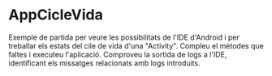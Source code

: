 # AppCicleVida

Exemple de partida per veure les possibilitats de l'IDE d'Android i per treballar els estats del cile de vida d'una "Activity".
Compleu el mètodes que faltes i executeu l'aplicació. Comproveu la sortida de logs a l'IDE, identificant els missatges relacionats
amb logs introduits.
